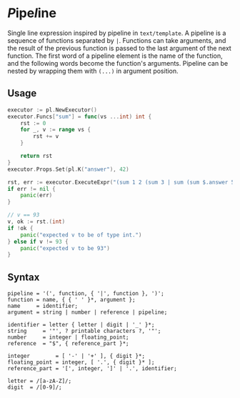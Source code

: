 # *P*ipe*l*ine

Single line expression inspired by pipeline in `text/template`. A pipeline is a sequence of functions separated by `|`. Functions can take arguments, and the result of the previous function is passed to the last argument of the next function. The first word of a pipeline element is the name of the function, and the following words become the function's arguments. Pipeline can be nested by wrapping them with `(...)` in argument position.

## Usage

```go
executor := pl.NewExecutor()
executor.Funcs["sum"] = func(vs ...int) int {
	rst := 0
	for _, v := range vs {
		rst += v
	}

	return rst
}
executor.Props.Set(pl.K("answer"), 42)

rst, err := executor.ExecuteExpr("(sum 1 2 (sum 3 | sum (sum $.answer 5) 6) 7 (sum 8) | sum 9 10)")
if err != nil {
	panic(err)
}

// v == 93
v, ok := rst.(int)
if !ok {
	panic("expected v to be of type int.")
} else if v != 93 {
	panic("expected v to be 93")
}
```


## Syntax

```ebnf
pipeline = '(', function, { '|', function }, ')';
function = name, { { ' ' }*, argument };
name     = identifier;
argument = string | number | reference | pipeline;

identifier = letter { letter | digit | '_' }*;
string     = '"', ? printable characters ?, '"';
number     = integer | floating_point;
reference  = "$", { reference_part }*;

integer        = [ '-' | '+' ], { digit }*;
floating_point = integer, [ '.', { digit }* ];
reference_part = '[', integer, ']' | '.', identifier;

letter = /[a-zA-Z]/;
digit  = /[0-9]/;
```

